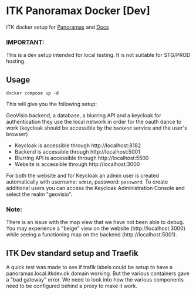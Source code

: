 # ITK Panoramax Docker [Dev]

ITK docker setup for [Panoramax](https://panoramax.fr/) and [Docs](https://docs.panoramax.fr/)

### IMPORTANT:   
This is a dev setup intended for local testing. It is not suitable for STG/PROD hosting.

## Usage

`docker compose up -d`

This will give you the following setup:

GeoVisio backend, a database, a blurring API and a keycloak for authentication they use the local network in order for 
the oauth dance to work (keycloak should be accessible by the `backend` service and the user's browser)
* Keycloak is accessible through http://localhost:8182
* Backend is accessible through http://localhost:5001
* Blurring API is accessible through http://localhost:5500
* Website is accessible through http://localhost:3000

For both the website and for Keycloak an admin user is created automatically with username: `admin`, password: `password`.
To create additional users you can access the Keycloak Administration Console and select the realm "geovisio".

### Note:
There is an issue with the map view that we have not been able to debug. You may experience a "beige" view on the 
website (http://localhost:3000) while seeing a functioning map on the backend (http://localhost:5001). 

## ITK Dev standard setup and Traefik
A quick test was made to see if trafik labels could be setup to have a panoramax.local.itkdev.dk domain working. But
the various containers gave a "bad gateway" error. We need to look into how the various components need to be configured
behind a proxy to make it work.
